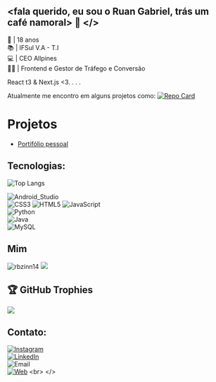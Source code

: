 ## <fala querido, eu sou o Ruan Gabriel, trás um café namoral> 👋 </>

👾 | 18 anos <br>
📚 | IFSul V.A - T.I <br>
💻 | CEO Allpines <br>
🐱‍👤 | Frontend e Gestor de Tráfego e Conversão <br>

React t3 & Next.js <3. . . . <br>

Atualmente me encontro em alguns projetos como:
[![Repo Card](https://github-readme-stats.vercel.app/api/pin/?username=jdalmeida&repo=allprotect&bg_color=000&border_color=30A3DC&show_icons=true&icon_color=30A3DC&title_color=E94D5F&text_color=FFF)](https://github.com/jdalmeida/allprotect)

# Projetos
- [Portifólio pessoal](https://www.ruanbueno.cloud/)

## Tecnologias:
![Top Langs](https://github-readme-stats-git-masterrstaa-rickstaa.vercel.app/api/top-langs/?username=rbxyz&layout=compact&bg_color=000&border_color=30A3DC&title_color=E94D5F&text_color=FFF)

![Android_Studio](https://img.shields.io/badge/Android_Studio-3DDC84?style=for-the-badge&logo=android-studio&logoColor=white)
</br>
![CSS3](https://img.shields.io/badge/css3-%231572B6.svg?style=for-the-badge&logo=css3&logoColor=white)
![HTML5](https://img.shields.io/badge/html5-%23E34F26.svg?style=for-the-badge&logo=html5&logoColor=white)
![JavaScript](https://img.shields.io/badge/JavaScript-F7DF1E?style=for-the-badge&logo=javascript&logoColor=white)
<br>
![Python](https://img.shields.io/badge/Python-yellow?style=for-the-badge&logo=python&logoColor=white)
<br>
![Java](https://img.shields.io/badge/Java-007396?style=for-the-badge&logo=java&logoColor=white)
<br>
![MySQL](https://img.shields.io/badge/MySQL-4479A1?style=for-the-badge&logo=mysql&logoColor=white)
<br>

## Mim
![rbzinn14](https://img.shields.io/badge/Steam-000000?style=for-the-badge&logo=steam&logoColor=white)
![](https://img.shields.io/badge/Spotify-1ED760?&style=for-the-badge&logo=spotify&logoColor=white)


## 🏆 GitHub Trophies
![](https://github-profile-trophy.vercel.app/?username=rbxyz&theme=dracula&no-frame=false&no-bg=true&margin-w=4)

## Contato:
[![Instagram](https://img.shields.io/badge/Instagram-@rb_rs_-E4405F?style=for-the-badge&logo=instagram&logoColor=white&labelColor=101010)](https://instagram.com/rb_rs_)
</br>
[![LinkedIn](https://img.shields.io/badge/LinkedIn-Ruan_Bueno-0077B5?style=for-the-badge&logo=linkedin&logoColor=white&labelColor=101010)](https://www.linkedin.com/in/ruan-bueno-68929923a)
<br>
![Email](https://img.shields.io/badge/rbcr4z1@gmail.com-D14836?style=for-the-badge&logo=gmail&logoColor=white&labelColor=101010)
</br>
[![Web](https://img.shields.io/badge/IFSocial-14a1f0?style=for-the-badge&logo=dev.to&logoColor=white&labelColor=101010)]([https://mouredev.com](https://github.com/cocacolacomvodka/IFSocial/discussions/ifsocialproject.my.canva.site))
<br>
</>
